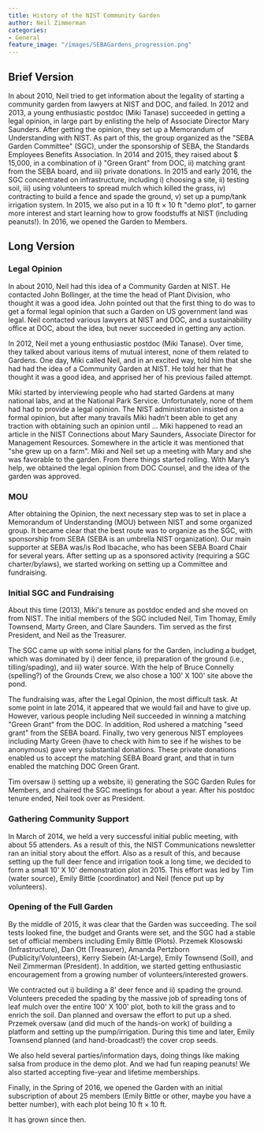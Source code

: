 ```yaml
---
title: History of the NIST Community Garden
author: Neil Zimmerman
categories:
- General
feature_image: "/images/SEBAGardens_progression.png"
---
```


## Brief Version

In about 2010, Neil tried to get information about the legality of starting a
community garden from lawyers at NIST and DOC, and failed. In 2012 and 2013, a
young enthusiastic postdoc (Miki Tanase) succeeded in getting a legal opinion,
in large part by enlisting the help of Associate Director Mary Saunders. After
getting the opinion, they set up a Memorandum of Understanding with NIST. As
part of this, the group organized as the "SEBA Garden Committee" (SGC), under
the sponsorship of SEBA, the Standards Employees Benefits Association. In 2014
and 2015, they raised about $ 15,000, in a combination of i) "Green Grant" from
DOC, ii) matching grant from the SEBA board, and iii) private donations. In
2015 and early 2016, the SGC concentrated on infrastructure, including i)
choosing a site, ii) testing soil, iii) using volunteers to spread mulch which
killed the grass, iv) contracting to build a fence and spade the ground, v) set
up a pump/tank irrigation system. In 2015, we also put in a 10 ft × 10 ft "demo
plot", to garner more interest and start learning how to grow foodstuffs at
NIST (including peanuts!). In 2016, we opened the Garden to Members.

## Long Version

### Legal Opinion

In about 2010, Neil had this idea of a Community Garden at NIST. He contacted
John Bollinger, at the time the head of Plant Division, who thought it was a
good idea. John pointed out that the first thing to do was to get a formal
legal opinion that such a Garden on US government land was legal. Neil
contacted various lawyers at NIST and DOC, and a sustainability office at DOC,
about the idea, but never succeeded in getting any action.

In 2012, Neil met a young enthusiastic postdoc (Miki Tanase). Over time, they
talked about various items of mutual interest, none of them related to Gardens.
One day, Miki called Neil, and in an excited way, told him that she had had the
idea of a Community Garden at NIST. He told her that he thought it was a good
idea, and apprised her of his previous failed attempt.

Miki started by interviewing people who had started Gardens at many national
labs, and at the National Park Service. Unfortunately, none of them had had to
provide a legal opinion. The NIST administration insisted on a formal opinion,
but after many travails Miki hadn’t been able to get any traction with
obtaining such an opinion until ... Miki happened to read an article in the NIST
Connections about Mary Saunders, Associate Director for Management Resources.
Somewhere in the article it was mentioned that "she grew up on a farm". Miki
and Neil set up a meeting with Mary and she was favorable to the garden. From
there things started rolling. With Mary’s help, we obtained the legal opinion
from DOC Counsel, and the idea of the garden was approved.

### MOU

After obtaining the Opinion, the next necessary step was to set in place a
Memorandum of Understanding (MOU) between NIST and some organized group. It
became clear that the best route was to organize as the SGC, with sponsorship
from SEBA (SEBA is an umbrella NIST organization). Our main supporter at SEBA
was/is Rod Ibacache, who has been SEBA Board Chair for several years. After
setting up as a sponsored activity (requiring a SGC charter/bylaws), we started
working on setting up a Committee and fundraising.

### Initial SGC and Fundraising

About this time (2013), Miki's tenure as postdoc ended and she moved on from
NIST. The initial members of the SGC included Neil, Tim Thomay, Emily
Townsend, Marty Green, and Clare Saunders. Tim served as the first President,
and Neil as the Treasurer.

The SGC came up with some initial plans for the Garden, including a budget,
which was dominated by i) deer fence, ii) preparation of the ground (i.e.,
tilling/spading), and iii) water source. With the help of Bruce Connelly
(spelling?) of the Grounds Crew, we also chose a 100' X 100' site above the
pond.

The fundraising was, after the Legal Opinion, the most difficult task. At some
point in late 2014, it appeared that we would fail and have to give up.
However, various people including Neil succeeded in winning a matching "Green
Grant" from the DOC. In addition, Rod ushered a matching "seed grant" from the
SEBA board. Finally, two very generous NIST employees including Marty Green
(have to check with him to see if he wishes to be anonymous) gave very
substantial donations. These private donations enabled us to accept the
matching SEBA Board grant, and that in turn enabled the matching DOC Green
Grant.

Tim oversaw i) setting up a website, ii) generating the SGC Garden Rules for
Members, and chaired the SGC meetings for about a year. After his postdoc
tenure ended, Neil took over as President.

### Gathering Community Support

In March of 2014, we held a very successful initial public meeting, with about
55 attenders. As a result of this, the NIST Communications newsletter ran an
initial story about the effort. Also as a result of this, and because setting
up the full deer fence and irrigation took a long time, we decided to form a
small 10' X 10' demonstration plot in 2015. This effort was led by Tim (water
source), Emily Bittle (coordinator) and Neil (fence put up by volunteers).

### Opening of the Full Garden

By the middle of 2015, it was clear that the Garden was succeeding. The soil
tests looked fine, the budget and Grants were set, and the SGC had a stable set
of official members including Emily Bittle (Plots). Przemek Klosowski
(Infrastructure), Dan Ott (Treasurer), Amanda Pertzborn
(Publicity/Volunteers), Kerry Siebein (At-Large), Emily Townsend (Soil), and
Neil Zimmerman (President). In addition, we started getting enthusiastic
encouragement from a growing number of volunteers/interested growers.

We contracted out i) building a 8' deer fence and ii) spading the ground.
Volunteers preceded the spading by the massive job of spreading tons of leaf
mulch over the entire 100' X 100' plot, both to kill the grass and to enrich
the soil. Dan planned and oversaw the effort to put up a shed. Przemek
oversaw (and did much of the hands-on work) of building a platform and setting
up the pump/irrigation. During this time and later, Emily Townsend planned
(and hand-broadcast!) the cover crop seeds.

We also held several parties/information days, doing things like making salsa
from produce in the demo plot. And we had fun reaping peanuts! We also
started accepting five-year and lifetime memberships.

Finally, in the Spring of 2016, we opened the Garden with an initial
subscription of about 25 members (Emily Bittle or other, maybe you have a
better number), with each plot being 10 ft × 10 ft.

It has grown since then.
